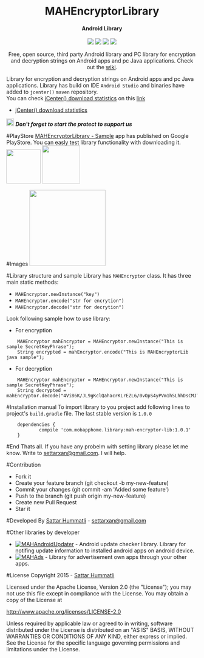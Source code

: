 <h1 align="center">MAHEncryptorLibrary</h1>
<h4 align="center">Android Library</h4>

<p align="center">
  <a target="_blank" href="https://bintray.com/hummatli/maven/mah-encryptor-lib/_latestVersion"><img src="https://api.bintray.com/packages/hummatli/maven/mah-encryptor-lib/images/download.svg"></a>
  <a target="_blank" href="https://android-arsenal.com/api?level=15"><img src="https://img.shields.io/badge/API-15%2B-brightgreen.svg?style=flat"></a>
  <a target="_blank" href="http://www.apache.org/licenses/LICENSE-2.0"><img src="https://img.shields.io/hexpm/l/plug.svg?maxAge=2592000"></a>
  <a target="_blank" href="http://android-arsenal.com/details/1/4497"><img src="https://img.shields.io/badge/Android%20Arsenal-MAHEncryptorLibrary-brightgreen.svg?style=flat" /></a>
</p>

<p align="center">Free, open source, third party Android library and PC library for encryption and decryption strings on Android apps and pc Java applications. Check out the <a href="https://github.com/hummatli/MAHEncryptorLib/wiki">wiki</a>.</p>


<!--[ ![Download](https://api.bintray.com/packages/hummatli/maven/mah-encryptor-lib/images/download.svg) ](https://bintray.com/hummatli/maven/mah-encryptor-lib/_latestVersion) 
[![API](https://img.shields.io/badge/API-15%2B-brightgreen.svg?style=flat)](https://android-arsenal.com/api?level=15) [![Hex.pm](https://img.shields.io/hexpm/l/plug.svg?maxAge=2592000)](http://www.apache.org/licenses/LICENSE-2.0) [![Android Arsenal](https://img.shields.io/badge/Android%20Arsenal-MAHEncryptorLibrary-brightgreen.svg?style=flat)](http://android-arsenal.com/details/1/4497)-->

Library for encryption and decryption strings on Android apps and pc Java applications.
Library has build on IDE `Android Studio` and binaries have added to `jcenter()`  `maven` repository.
<br>You can check  [jCenter() download statistics](https://bintray.com/hummatli/maven/mah-encryptor-lib#statistics) on this [link](https://bintray.com/hummatli/maven/mah-encryptor-lib#statistics)

* [jCenter() download statistics](https://bintray.com/hummatli/maven/mah-encryptor-lib#statistics)

<img src="https://raw.githubusercontent.com/hummatli/MAHEncryptorLib/master/imgs/green_star.png" width="20px"/>  _**Don't forget to start the protect to support us**_

#PlayStore
<a href="https://play.google.com/store/apps/details?id=com.mobapphome.mahencryptorlib">MAHEncryptorLibrary - Sample</a> app has published on Google PlayStore. You can easly test library functionality with downloading it.
<br><a href="https://play.google.com/store/apps/details?id=com.mobapphome.mahencryptorlib"><img src="https://raw.githubusercontent.com/hummatli/MAHEncryptorLib/master/imgs/google-play-badge.png" height="90px"/></a> <img src="https://raw.githubusercontent.com/hummatli/MAHEncryptorLib/master/imgs/mahencryptor_google_play_url_qr_code.jpg" height="100px"/>

#Images
<img src="https://raw.githubusercontent.com/hummatli/MAHEncryptorLib/master/imgs/main_activity.png" width="200px"/>


#Library structure and sample
Library has `MAHEncryptor` class. It has three main static methods:
* `MAHEncryptor.newInstance("key")`
* `MAHEncryptor.encode("str for encrytion")`
* `MAHEncryptor.decode("str for decrytion")`

Look following sample how to use library:
* For encryption
```
	MAHEncryptor mahEncryptor = MAHEncryptor.newInstance("This is sample SecretKeyPhrase");
	String encrypted = mahEncryptor.encode("This is MAHEncryptorLib java sample");
```
* For decryption
```
	MAHEncryptor mahEncryptor = MAHEncryptor.newInstance("This is sample SecretKeyPhrase");
	String decrypted = mahEncryptor.decode("4Vi86K/JL9gKclQahacrKLrEZL6/0vOpS4yPVm1hSLhhDsCMJTyd4A==");
```


#Installation manual
To import library to you project add following lines to project's `build.gradle` file. The last stable version is `1.0.0`

```
	dependencies {
    		compile 'com.mobapphome.library:mah-encryptor-lib:1.0.1'
	}
```


#End
Thats all. If you have any probelm with setting library please let me know. Write to settarxan@gmail.com. I will help.


#Contribution
* Fork it
* Create your feature branch (git checkout -b my-new-feature)
* Commit your changes (git commit -am 'Added some feature')
* Push to the branch (git push origin my-new-feature)
* Create new Pull Request
* Star it


#Developed By
[Sattar Hummatli](https://www.linkedin.com/in/hummatli) - settarxan@gmail.com

#Other libraries by developer
* [![MAHAndroidUpdater](https://img.shields.io/badge/GitHUB-MAHAndroidUpdater-green.svg)](https://github.com/hummatli/MAHAndroidUpdater) - Android update checker library. Library for notifing update information to installed android apps on android device.  
* [![MAHAds](https://img.shields.io/badge/GitHUB-MAHAds-green.svg)](https://github.com/hummatli/MAHAds) - Library for advertisement own apps through your other apps.

#License
Copyright 2015  - <a href="https://www.linkedin.com/in/hummatli">Sattar Hummatli</a>   

Licensed under the Apache License, Version 2.0 (the "License");
you may not use this file except in compliance with the License.
You may obtain a copy of the License at

   http://www.apache.org/licenses/LICENSE-2.0

Unless required by applicable law or agreed to in writing, software
distributed under the License is distributed on an "AS IS" BASIS,
WITHOUT WARRANTIES OR CONDITIONS OF ANY KIND, either express or implied.
See the License for the specific language governing permissions and
limitations under the License.
